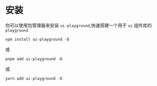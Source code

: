 # 安装
你可以使用包管理器来安装 `ui-playground`,快速搭建一个用于 `ui` 组件库的 `playground`

```shell
npm install ui-playground -D
```
或

```shell
pnpm add ui-playground -D
```
或

```shell
yarn add ui-playground -D
```
